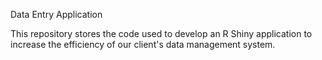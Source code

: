 Data Entry Application

This repository stores the code used to develop an R Shiny application to increase the efficiency of our client's data management system. 
